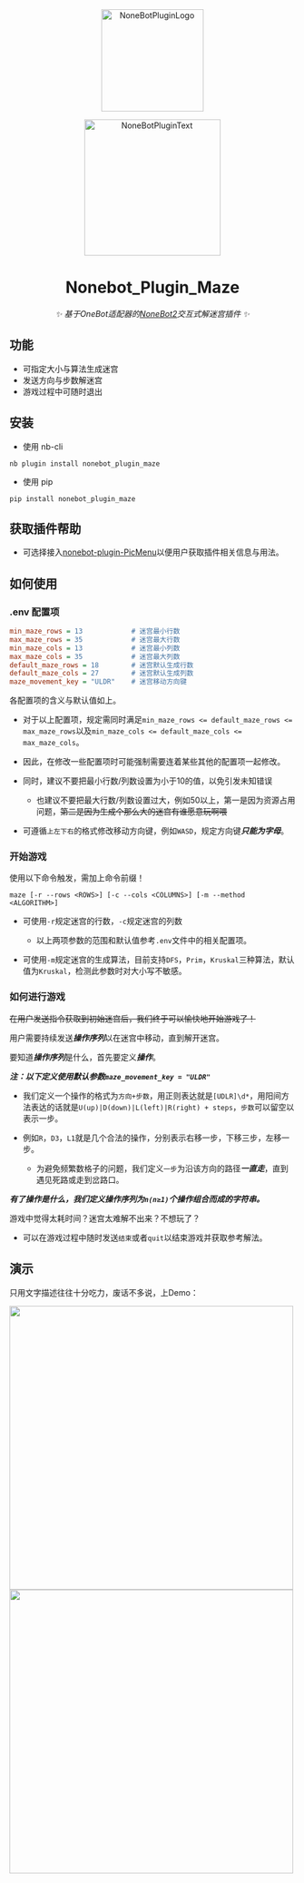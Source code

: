 <div align="center">
  <a href="https://v2.nonebot.dev/store"><img src="https://s2.loli.net/2022/06/16/opBDE8Swad5rU3n.png" width="180" height="180" alt="NoneBotPluginLogo"></a>
  <br>
  <p><img src="https://s2.loli.net/2022/06/16/xsVUGRrkbn1ljTD.png" width="240" alt="NoneBotPluginText"></p>
</div>

<div align="center">

# Nonebot_Plugin_Maze

_✨ 基于OneBot适配器的[NoneBot2](https://v2.nonebot.dev/)交互式解迷宫插件 ✨_
  
</div>

## 功能

- 可指定大小与算法生成迷宫
- 发送方向与步数解迷宫
- 游戏过程中可随时退出

## 安装

- 使用 nb-cli

```
nb plugin install nonebot_plugin_maze
```

- 使用 pip

```
pip install nonebot_plugin_maze
```

## 获取插件帮助

- 可选择接入[nonebot-plugin-PicMenu](https://github.com/hamo-reid/nonebot_plugin_PicMenu)以便用户获取插件相关信息与用法。

## 如何使用

### .env 配置项

```ini
min_maze_rows = 13            # 迷宫最小行数
max_maze_rows = 35            # 迷宫最大行数
min_maze_cols = 13            # 迷宫最小列数
max_maze_cols = 35            # 迷宫最大列数
default_maze_rows = 18        # 迷宫默认生成行数
default_maze_cols = 27        # 迷宫默认生成列数
maze_movement_key = "ULDR"    # 迷宫移动方向键
```

各配置项的含义与默认值如上。
  
- 对于以上配置项，规定需同时满足```min_maze_rows <= default_maze_rows <= max_maze_rows```以及```min_maze_cols <= default_maze_cols <= max_maze_cols```。

- 因此，在修改一些配置项时可能强制需要连着某些其他的配置项一起修改。


- 同时，建议不要把最小行数/列数设置为小于10的值，以免引发未知错误

  - 也建议不要把最大行数/列数设置过大，例如50以上，第一是因为资源占用问题，~~第二是因为生成个那么大的迷宫有谁愿意玩啊喂~~


- 可遵循```上左下右```的格式修改移动方向键，例如```WASD```，规定方向键***只能为字母***。

### 开始游戏

使用以下命令触发，需加上命令前缀！

```
maze [-r --rows <ROWS>] [-c --cols <COLUMNS>] [-m --method <ALGORITHM>]
```

- 可使用```-r```规定迷宫的行数，```-c```规定迷宫的列数

    - 以上两项参数的范围和默认值参考```.env```文件中的相关配置项。

- 可使用```-m```规定迷宫的生成算法，目前支持```DFS```，```Prim```，```Kruskal```三种算法，默认值为```Kruskal```，检测此参数时对大小写不敏感。

### 如何进行游戏

~~在用户发送指令获取到初始迷宫后，我们终于可以愉快地开始游戏了！~~

用户需要持续发送***操作序列***以在迷宫中移动，直到解开迷宫。

要知道***操作序列***是什么，首先要定义***操作***。

***注：以下定义使用默认参数```maze_movement_key = "ULDR"```***

- 我们定义一个操作的格式为```方向+步数```，用正则表达就是```[UDLR]\d*```，用阳间方法表达的话就是```U(up)|D(down)|L(left)|R(right) + steps```，```步数```可以留空以表示一步。
- 例如```R```，```D3```，```L1```就是几个合法的操作，分别表示右移一步，下移三步，左移一步。

    - 为避免频繁数格子的问题，我们定义```一步```为沿该方向的路径***一直走***，直到遇见死路或走到岔路口。

***有了操作是什么，我们定义操作序列为```n(n≥1)```个操作组合而成的字符串。***

游戏中觉得太耗时间？迷宫太难解不出来？不想玩了？

- 可以在游戏过程中随时发送```结束```或者```quit```以结束游戏并获取参考解法。

## 演示

只用文字描述往往十分吃力，废话不多说，上Demo：

<div align="left">
  <img src="https://user-images.githubusercontent.com/100039483/168439968-624e4cdf-ae94-485d-9113-740a0b1993a7.png" width="500" />
</div>

<div align="left">
  <img src="https://user-images.githubusercontent.com/100039483/168439976-e31bad3b-c774-498c-8705-2d27bf87a4cb.png" width="500" />
</div>

